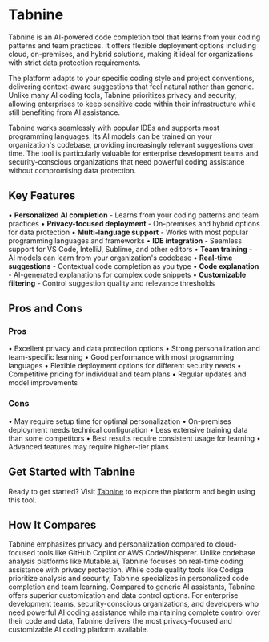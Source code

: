 # Tabnine

Tabnine is an AI-powered code completion tool that learns from your coding patterns and team practices. It offers flexible deployment options including cloud, on-premises, and hybrid solutions, making it ideal for organizations with strict data protection requirements.

The platform adapts to your specific coding style and project conventions, delivering context-aware suggestions that feel natural rather than generic. Unlike many AI coding tools, Tabnine prioritizes privacy and security, allowing enterprises to keep sensitive code within their infrastructure while still benefiting from AI assistance.

Tabnine works seamlessly with popular IDEs and supports most programming languages. Its AI models can be trained on your organization's codebase, providing increasingly relevant suggestions over time. The tool is particularly valuable for enterprise development teams and security-conscious organizations that need powerful coding assistance without compromising data protection.

## Key Features

• **Personalized AI completion** - Learns from your coding patterns and team practices
• **Privacy-focused deployment** - On-premises and hybrid options for data protection
• **Multi-language support** - Works with most popular programming languages and frameworks
• **IDE integration** - Seamless support for VS Code, IntelliJ, Sublime, and other editors
• **Team training** - AI models can learn from your organization's codebase
• **Real-time suggestions** - Contextual code completion as you type
• **Code explanation** - AI-generated explanations for complex code snippets
• **Customizable filtering** - Control suggestion quality and relevance thresholds

## Pros and Cons

### Pros
• Excellent privacy and data protection options
• Strong personalization and team-specific learning
• Good performance with most programming languages
• Flexible deployment options for different security needs
• Competitive pricing for individual and team plans
• Regular updates and model improvements

### Cons
• May require setup time for optimal personalization
• On-premises deployment needs technical configuration
• Less extensive training data than some competitors
• Best results require consistent usage for learning
• Advanced features may require higher-tier plans

## Get Started with Tabnine

Ready to get started? Visit [Tabnine](https://www.tabnine.com) to explore the platform and begin using this tool.

## How It Compares

Tabnine emphasizes privacy and personalization compared to cloud-focused tools like GitHub Copilot or AWS CodeWhisperer. Unlike codebase analysis platforms like Mutable.ai, Tabnine focuses on real-time coding assistance with privacy protection. While code quality tools like Codiga prioritize analysis and security, Tabnine specializes in personalized code completion and team learning. Compared to generic AI assistants, Tabnine offers superior customization and data control options. For enterprise development teams, security-conscious organizations, and developers who need powerful AI coding assistance while maintaining complete control over their code and data, Tabnine delivers the most privacy-focused and customizable AI coding platform available.